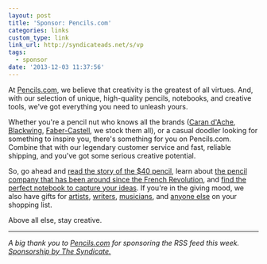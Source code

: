 ```yaml
---
layout: post
title: 'Sponsor: Pencils.com'
categories: links
custom_type: link
link_url: http://syndicateads.net/s/vp
tags:
  - sponsor
date: '2013-12-03 11:37:56'
---
```

At [Pencils.com](http://syndicateads.net/s/vp), we believe that creativity is the greatest of all virtues. And, with our selection of unique, high-quality pencils, notebooks, and creative tools, we've got everything you need to unleash yours. 

Whether you're a pencil nut who knows all the brands ([Caran d'Ache](http://www.pencils.com/all-brands/caran-d-ache?utm_source=syndicate&utm_medium=post&utm_content=caran&utm_campaign=dec), [Blackwing](http://www.pencils.com/all-brands/blackwing?utm_source=syndicate&utm_medium=post&utm_content=blackwing&utm_campaign=dec), [Faber-Castell](http://www.pencils.com/all-brands/faber-castell?utm_source=syndicate&utm_medium=post&utm_content=faber&utm_campaign=dec), we stock them all), or a casual doodler looking for something to inspire you, there's something for you on Pencils.com. Combine that with our legendary customer service and fast, reliable shipping, and you've got some serious creative potential.

So, go ahead and [read the story of the $40 pencil](http://www.pencils.com/brands/blackwing?utm_source=syndicate&utm_medium=post&utm_content=blackwing&utm_campaign=dec), learn about [the pencil company that has been around since the French Revolution](http://www.pencils.com/brands/faber-castell?utm_source=syndicate&utm_medium=post&utm_content=faber&utm_campaign=dec), and [find the perfect notebook to capture your ideas](http://www.pencils.com/journals-sketchbooks/luxury-journals?utm_source=syndicate&utm_medium=post&utm_content=journals&utm_campaign=dec). If you're in the giving mood, we also have gifts for [artists](http://www.pencils.com/gift-ideas/gifts-for-artists?utm_source=syndicate&utm_medium=post&utm_content=gifts-for-artists&utm_campaign=dec), [writers](http://www.pencils.com/gift-ideas/gifts-for-writers?utm_source=syndicate&utm_medium=post&utm_content=gifts-for-writers&utm_campaign=dec), [musicians](http://www.pencils.com/gift-ideas/gifts-for-musicians?utm_source=syndicate&utm_medium=post&utm_content=gifts-for-musicians&utm_campaign=dec), and [anyone else](http://www.pencils.com/gift-guide?utm_source=syndicate&utm_medium=post&utm_content=gift-guide&utm_campaign=dec) on your shopping list. 

Above all else, stay creative.

---

*A big thank you to [Pencils.com](http://syndicateads.net/s/vp) for sponsoring the RSS feed this week. [Sponsorship by The Syndicate.](http://syndicateads.net/)*